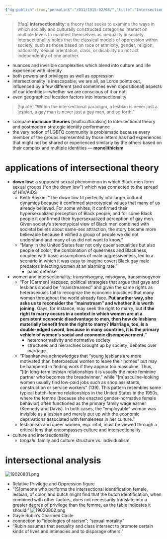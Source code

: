 ```yaml
---
{"dg-publish":true,"permalink":"/011/1915-02/08/","title":"Intersectionalities","tags":["SJS310"],"created":"2024-09-26T15:33:06.000-07:00","updated":"2025-01-22T01:13:09.916-08:00"}
---
```


> [!faq] **intersectionality**: a theory that seeks to examine the ways in which socially and culturally constructed categories interact on multiple levels to manifest themselves as inequality in society. Intersectionality holds that the classical models of oppression within society, such as those based on race or ethnicity, gender, religion, nationality, sexual orientation, class, or disability do not act independently of one another.
- nuances and invisible complexities which blend into culture and life experience with identity
- both powers and privileges as well as oppression
- intersectionality is inescapable; we are all, as Lorde points out, influenced by a few different (and sometimes even oppositional) aspects of our identities—whether we are conscious of it or not.
- even geographical location factors into intersectionality
> [!quote] “Within the intersectional paradigm, a lesbian is never just a lesbian, a gay man is never just a gay man, and so forth.”
- compare **inclusion theories** (multiculturalism) to intersectional theory and postmodern strategic identity performance
- the very notion of LGBTQ community is problematic because every member of the groups represented by those letters has had experiences that might not be shared or experienced similarly by the others based on their complex and multiple identities — **monolithicism**
# applications of intersectional theory
- **down low**: a supposed sexual phenomenon in which Black men form sexual groups (“on the down low”) which was connected to the spread of HIV/AIDS
	- Keith Boykin: “The down low fit perfectly into larger cultural dynamics because it confirmed stereotypical values that many of us already believed. For some whites, it confirmed their hypersexualized perception of Black people, and for some Black people it confirmed their hypersexualized perception of gay men. Given society’s stereotypical view of Black men combined with societal beliefs about same-sex attraction, the story became more believable because it vilified a group of people we did not understand and many of us did not want to know.”
	- “Many in the United States fear not only queer sexualities but also people of color; the combination of queerness and Blackness, coupled with basic assumptions of male aggressiveness, led to a scenario in which it was easy to imagine covert Black gay male predators infecting women at an alarming rate.”
		- panic defense
- women and intersectionality; transmisogyny, misogyny, transmisogynoir
	- “For \[Carmen] Vazquez, political strategies that argue that gays and lesbians should be “mainstreamed” and given the same rights as heterosexuals fail to recognize the economic injustices that many women throughout the world already face. **Put another way, she asks us to reconsider the “mainstream” and whether it is worth joining.** Gays, for instance, may seek the right to marry, but **if the right to marry occurs in a context in which women are at a persistent economic disadvantage to men, then how do lesbians materially benefit from the right to marry? Marriage, too, is a double-edged sword, because in many countries, it is the primary vehicle of women’s social and economic disempowerment.**”
		- heteronormativity and normative society
		- structures and hierarchies brought up by society; debates over marriage
	- “Pisankaneva acknowledges that “young lesbians are more motivated than heterosexual women to leave their homes” but may be hampered in finding work if they appear too masculine. Thus, “\[i]n long-term lesbian relationships it is usually the more feminine partner who becomes the breadwinner,” while “\[m]asculine-looking women usually find low-paid jobs such as shop assistants, construction or service workers” (139). This pattern resembles some typical butch-femme relationships in the United States in the 1950s, where the femme (because she enacted gender-normative female behavior) often functioned as the primary family wage earner (Kennedy and Davis). In both cases, the “employable” woman was invisible as a lesbian and merely put up with the economic deprivations associated with femaleness in her culture.”
	- lesbianism and queer women, esp. intnl, must be viewed through a critical lens that encompasses culture and intersectionality
- culture and intersectionality
	- *tongzhi*: family and culture structure vs. individualism
# intersectional analysis
![19020801.png](/img/user/090%20Images%20(Public)/19020801.png)
- Relative Privilege and Oppression figure
- “\[S]omeone who performs the intersectional identification female, lesbian, of color, and butch might find that the butch identification, when combined with other factors, does not necessarily translate into a greater degree of privilege than the femme, as the table indicates it should.”
![19020802.png](/img/user/090%20Images%20(Public)/19020802.png)
- Gayle Rubin’s Charmed Circle
- connection to “ideologies of racism”; “sexual morality”
- “Rubin assumes that sexuality and class intersect to promote certain kinds of lives and intimacies and to disparage others.”